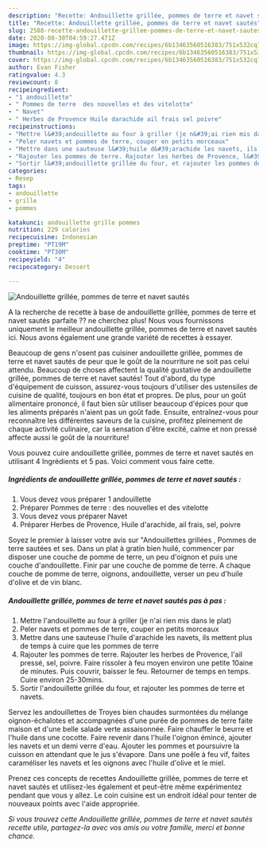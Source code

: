 ```yaml
---
description: "Recette: Andouillette grillée, pommes de terre et navet sautés"
title: "Recette: Andouillette grillée, pommes de terre et navet sautés"
slug: 2588-recette-andouillette-grillee-pommes-de-terre-et-navet-sautes
date: 2020-08-30T04:59:27.471Z
image: https://img-global.cpcdn.com/recipes/6b13463560516383/751x532cq70/andouillette-grillee-pommes-de-terre-et-navet-sautes-photo-principale-de-la-recette.jpg
thumbnail: https://img-global.cpcdn.com/recipes/6b13463560516383/751x532cq70/andouillette-grillee-pommes-de-terre-et-navet-sautes-photo-principale-de-la-recette.jpg
cover: https://img-global.cpcdn.com/recipes/6b13463560516383/751x532cq70/andouillette-grillee-pommes-de-terre-et-navet-sautes-photo-principale-de-la-recette.jpg
author: Evan Fisher
ratingvalue: 4.3
reviewcount: 8
recipeingredient:
- "1 andouillette"
- " Pommes de terre  des nouvelles et des vitelotte"
- " Navet"
- " Herbes de Provence Huile darachide ail frais sel poivre"
recipeinstructions:
- "Mettre l&#39;andouillette au four à griller (je n&#39;ai rien mis dans le plat)"
- "Peler navets et pommes de terre, couper en petits morceaux"
- "Mettre dans une sauteuse l&#39;huile d&#39;arachide les navets, ils mettent plus de temps à cuire que les pommes de terre"
- "Rajouter les pommes de terre. Rajouter les herbes de Provence, l&#39;ail pressé, sel, poivre. Faire rissoler à feu moyen environ une petite 10aine de minutes. Puis couvrir, baisser le feu. Retourner de temps en temps. Cuire environ 25-30mins."
- "Sortir l&#39;andouillette grillée du four, et rajouter les pommes de terre et navets."
categories:
- Resep
tags:
- andouillette
- grille
- pommes

katakunci: andouillette grille pommes 
nutrition: 229 calories
recipecuisine: Indonesian
preptime: "PT19M"
cooktime: "PT30M"
recipeyield: "4"
recipecategory: Dessert

---
```



![Andouillette grillée, pommes de terre et navet sautés](https://img-global.cpcdn.com/recipes/6b13463560516383/751x532cq70/andouillette-grillee-pommes-de-terre-et-navet-sautes-photo-principale-de-la-recette.jpg)

A la recherche de recette à base de andouillette grillée, pommes de terre et navet sautés parfaite ?? ne cherchez plus! Nous vous fournissons uniquement le meilleur andouillette grillée, pommes de terre et navet sautés ici. Nous avons également une grande variété de recettes à essayer.

Beaucoup de gens n'osent pas cuisiner andouillette grillée, pommes de terre et navet sautés de peur que le goût de la nourriture ne soit pas celui attendu. Beaucoup de choses affectent la qualité gustative de andouillette grillée, pommes de terre et navet sautés! Tout d'abord, du type d'équipement de cuisson, assurez-vous toujours d'utiliser des ustensiles de cuisine de qualité, toujours en bon état et propres. De plus, pour un goût alimentaire prononcé, il faut bien sûr utiliser beaucoup d'épices pour que les aliments préparés n'aient pas un goût fade. Ensuite, entraînez-vous pour reconnaître les différentes saveurs de la cuisine, profitez pleinement de chaque activité culinaire, car la sensation d'être excité, calme et non pressé affecte aussi le goût de la nourriture!

<!--inarticleads1-->

Vous pouvez cuire andouillette grillée, pommes de terre et navet sautés en utilisant 4 Ingrédients et 5 pas. Voici comment vous faire cette.

##### Ingrédients de andouillette grillée, pommes de terre et navet sautés :

1. Vous devez vous préparer 1 andouillette
1. Préparer  Pommes de terre : des nouvelles et des vitelotte
1. Vous devez vous préparer  Navet
1. Préparer  Herbes de Provence, Huile d&#39;arachide, ail frais, sel, poivre


Soyez le premier à laisser votre avis sur &#34;Andouillettes grillées , Pommes de terre sautées et ses. Dans un plat à gratin bien huilé, commencer par disposer une couche de pomme de terre, un peu d&#39;oignon et puis une couche d&#39;andouillette. Finir par une couche de pomme de terre. A chaque couche de pomme de terre, oignons, andouillette, verser un peu d&#39;huile d&#39;olive et de vin blanc. 

<!--inarticleads2-->

##### Andouillette grillée, pommes de terre et navet sautés pas à pas :

1. Mettre l&#39;andouillette au four à griller (je n&#39;ai rien mis dans le plat)
1. Peler navets et pommes de terre, couper en petits morceaux
1. Mettre dans une sauteuse l&#39;huile d&#39;arachide les navets, ils mettent plus de temps à cuire que les pommes de terre
1. Rajouter les pommes de terre. Rajouter les herbes de Provence, l&#39;ail pressé, sel, poivre. Faire rissoler à feu moyen environ une petite 10aine de minutes. Puis couvrir, baisser le feu. Retourner de temps en temps. Cuire environ 25-30mins.
1. Sortir l&#39;andouillette grillée du four, et rajouter les pommes de terre et navets.


Servez les andouillettes de Troyes bien chaudes surmontées du mélange oignon-échalotes et accompagnées d&#39;une purée de pommes de terre faite maison et d&#39;une belle salade verte assaisonnée. Faire chauffer le beurre et l&#39;huile dans une cocotte. Faire revenir dans l&#39;huile l&#39;oignon émincé, ajouter les navets et un demi verre d&#39;eau. Ajouter les pommes et poursuivre la cuisson en attendant que le jus s&#39;évapore. Dans une poêle à feu vif, faites caraméliser les navets et les oignons avec l&#39;huile d&#39;olive et le miel. 

<!--inarticleads1-->

<p>
Prenez ces concepts de recettes Andouillette grillée, pommes de terre et navet sautés et utilisez-les également et peut-être même expérimentez pendant que vous y allez. Le coin cuisine est un endroit idéal pour tenter de nouveaux points avec l'aide appropriée.
</p>

<p>
<i>Si vous trouvez cette Andouillette grillée, pommes de terre et navet sautés recette utile, partagez-la avec vos amis ou votre famille, merci et bonne chance.</i>
</p>
